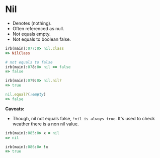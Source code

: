 # Nil
- Denotes (nothing).
- Often referenced as null.
- Not equals empty.
- Not equals to boolean false.

```rb
irb(main):077:0> nil.class
=> NilClass

# not equals to false
irb(main):078:0> nil == false
=> false

irb(main):079:0> nil.nil?
=> true

nil.equal?(:empty)
=> false
```

**Caveats:**
- Though, nil not equals false, ``!nil is always true``. It's used to check weather there is a non nil value.

```rb
irb(main):085:0> x = nil
=> nil

irb(main):086:0> !x
=> true
```
